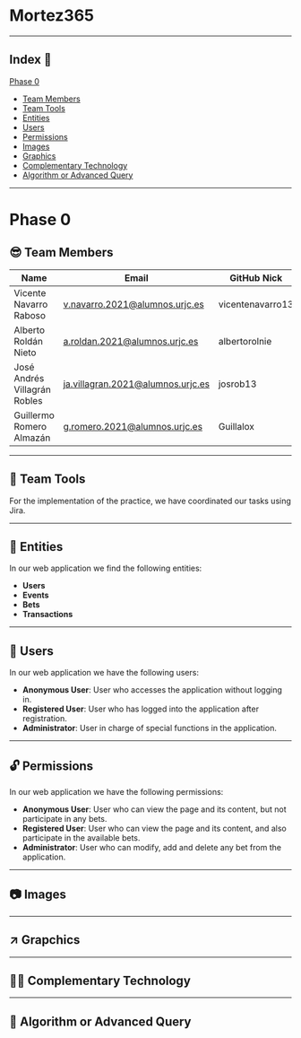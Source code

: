 # Mortez365
---
## Index 📖
[Phase 0](#phase-0)
   - [Team Members](#team-members)
   - [Team Tools](#team-tools)
   - [Entities](#entities)
   - [Users](#users)
   - [Permissions](#permissions)
   - [Images](#images)
   - [Graphics](#graphics)
   - [Complementary Technology](#complementary-technology)
   - [Algorithm or Advanced Query](#algorithm-or-advanced-query) <br>
---

# Phase 0
##  😎 Team Members
| Name                        | Email                             | GitHub Nick       |
| ---------                     | ----                               | ---------         |
| Vicente Navarro Raboso        | v.navarro.2021@alumnos.urjc.es     | vicentenavarro13  |
| Alberto Roldán Nieto          | a.roldan.2021@alumnos.urjc.es      | albertorolnie     |
| José Andrés Villagrán Robles  | ja.villagran.2021@alumnos.urjc.es  | josrob13          |
| Guillermo Romero Almazán      | g.romero.2021@alumnos.urjc.es      | Guillalox         |

___

## 🧰 Team Tools 
For the implementation of the practice, we have coordinated our tasks using Jira.

___

## 🎰 Entities 
In our web application we find the following entities:
  - **Users**
  - **Events**
  - **Bets**
  - **Transactions**

___

## 👱 Users 
In our web application we have the following users:
  - **Anonymous User**: User who accesses the application without logging in.
  - **Registered User**: User who has logged into the application after registration.
  - **Administrator**: User in charge of special functions in the application.

___

## 🔓 Permissions 
In our web application we have the following permissions:
  - **Anonymous User**: User who can view the page and its content, but not participate in any bets.
  - **Registered User**: User who can view the page and its content, and also participate in the available bets.
  - **Administrator**: User who can modify, add and delete any bet from the application.

___

## 📷 Images 




___

## ↗️ Grapchics 



___

## 👨‍💻 Complementary Technology 



___


## 🤖 Algorithm or Advanced Query 
